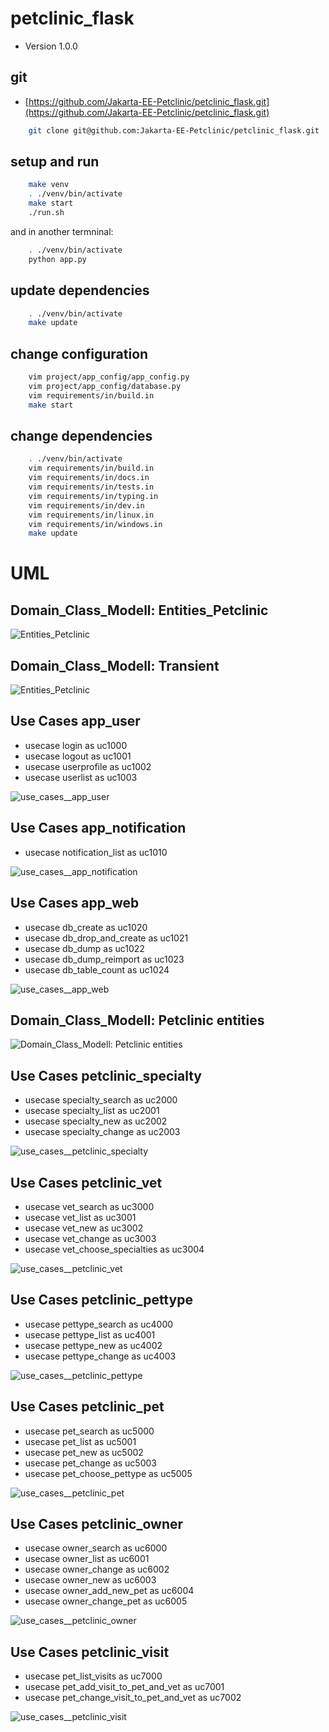 # petclinic_flask

* Version 1.0.0

## git

* [https://github.com/Jakarta-EE-Petclinic/petclinic_flask.git](https://github.com/Jakarta-EE-Petclinic/petclinic_flask.git)

````bash
    git clone git@github.com:Jakarta-EE-Petclinic/petclinic_flask.git
````

## setup and run

````bash
    make venv
    . ./venv/bin/activate
    make start
    ./run.sh
````

and in another termninal:

````bash
    . ./venv/bin/activate
    python app.py
````

## update dependencies

````bash
    . ./venv/bin/activate
    make update
 ````

## change configuration

````bash
    vim project/app_config/app_config.py
    vim project/app_config/database.py
    vim requirements/in/build.in
    make start
````

## change dependencies

````bash
    . ./venv/bin/activate
    vim requirements/in/build.in
    vim requirements/in/docs.in
    vim requirements/in/tests.in
    vim requirements/in/typing.in
    vim requirements/in/dev.in
    vim requirements/in/linux.in
    vim requirements/in/windows.in
    make update
````

# UML

## Domain_Class_Modell: Entities_Petclinic

![Entities_Petclinic](../project/app_web/entities.png "Entities_Petclinic")

## Domain_Class_Modell: Transient

![Entities_Petclinic](../project/app_web/cms_transient.png "Entities_Petclinic")

## Use Cases app_user
* usecase login as uc1000
* usecase logout as uc1001
* usecase userprofile as uc1002
* usecase userlist as uc1003

![use_cases__app_user](../project/app_web/user.png "use_cases__app_user")

## Use Cases app_notification
* usecase notification_list as uc1010

![use_cases__app_notification](../project/app_web/notification.png "notification,png")

## Use Cases app_web
* usecase db_create as uc1020
* usecase db_drop_and_create as uc1021
* usecase db_dump as uc1022
* usecase db_dump_reimport as uc1023
* usecase db_table_count as uc1024

![use_cases__app_web](../project/app_web/services.png "use_cases__app_web")

## Domain_Class_Modell: Petclinic entities

![Domain_Class_Modell: Petclinic entities](../project/petclinic_model/entities.png "Domain_Class_Modell: Petclinic entities")

## Use Cases petclinic_specialty
* usecase specialty_search as uc2000
* usecase specialty_list as uc2001
* usecase specialty_new as uc2002
* usecase specialty_change as uc2003

![use_cases__petclinic_specialty](../project/petclinic_model/specialty.png "use_cases__petclinic_specialty")

## Use Cases petclinic_vet
* usecase vet_search as uc3000
* usecase vet_list as uc3001
* usecase vet_new as uc3002
* usecase vet_change as uc3003
* usecase vet_choose_specialties as uc3004

![use_cases__petclinic_vet](../project/petclinic_model/vet.png "use_cases__petclinic_vet")

## Use Cases petclinic_pettype
* usecase pettype_search as uc4000
* usecase pettype_list as uc4001
* usecase pettype_new as uc4002
* usecase pettype_change as uc4003

![use_cases__petclinic_pettype](../project/petclinic_model/pettype.png "use_cases__petclinic_pettype")

## Use Cases petclinic_pet
* usecase pet_search as uc5000
* usecase pet_list as uc5001
* usecase pet_new as uc5002
* usecase pet_change as uc5003
* usecase pet_choose_pettype as uc5005

![use_cases__petclinic_pet](../project/petclinic_model/pet.png "use_cases__petclinic_pet")

## Use Cases petclinic_owner
* usecase owner_search as uc6000
* usecase owner_list as uc6001
* usecase owner_change as uc6002
* usecase owner_new as uc6003
* usecase owner_add_new_pet as uc6004
* usecase owner_change_pet as uc6005

![use_cases__petclinic_owner](../project/petclinic_model/owner.png "use_cases__petclinic_owner")

## Use Cases petclinic_visit
* usecase pet_list_visits as uc7000
* usecase pet_add_visit_to_pet_and_vet as uc7001
* usecase pet_change_visit_to_pet_and_vet as uc7002

![use_cases__petclinic_visit](../project/petclinic_model/visit.png "use_cases__petclinic_visit")

